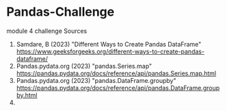# Pandas-Challenge
module 4 challenge 
Sources
1. Samdare, B (2023) "Different Ways to Create Pandas DataFrame" https://www.geeksforgeeks.org/different-ways-to-create-pandas-dataframe/
2. Pandas.pydata.org (2023) "pandas.Series.map" https://pandas.pydata.org/docs/reference/api/pandas.Series.map.html
3. Pandas.pydata.org (2023) "pandas.DataFrame.groupby" https://pandas.pydata.org/docs/reference/api/pandas.DataFrame.groupby.html
4.
